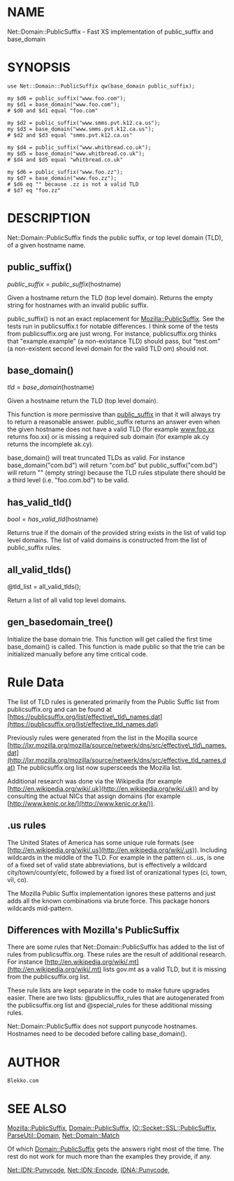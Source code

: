 # NAME

Net::Domain::PublicSuffix - Fast XS implementation of public\_suffix and base\_domain

# SYNOPSIS

    use Net::Domain::PublicSuffix qw(base_domain public_suffix);

    my $d0 = public_suffix("www.foo.com");
    my $d1 = base_domain("www.foo.com");
    # $d0 and $d1 equal "foo.com"

    my $d2 = public_suffix("www.smms.pvt.k12.ca.us");
    my $d3 = base_domain("www.smms.pvt.k12.ca.us");
    # $d2 and $d3 equal "smms.pvt.k12.ca.us"

    my $d4 = public_suffix("www.whitbread.co.uk");
    my $d5 = base_domain("www.whitbread.co.uk");
    # $d4 and $d5 equal "whitbread.co.uk"

    my $d6 = public_suffix("www.foo.zz");
    my $d7 = base_domain("www.foo.zz");
    # $d6 eq "" because .zz is not a valid TLD
    # $d7 eq "foo.zz"

# DESCRIPTION

Net::Domain::PublicSuffix finds the public suffix, or top level domain
(TLD), of a given hostname name.

## public\_suffix()

$public\_suffix = public\_suffix($hostname)

Given a hostname return the TLD (top level domain). Returns the empty
string for hostnames with an invalid public suffix.

public\_suffix() is not an exact replacement for
[Mozilla::PublicSuffix](https://metacpan.org/pod/Mozilla::PublicSuffix). See the tests run in publicsuffix.t for
notable differences. I think some of the tests from publicsuffix.org
are just wrong. For instance, publicsuffix.org thinks that
"example.example" (a non-existance TLD) should pass, but "test.om" (a
non-existent second level domain for the valid TLD om) should not.

## base\_domain()

$tld = base\_domain($hostname)

Given a hostname return the TLD (top level domain).

This function is more permissive than [public\_suffix](https://metacpan.org/pod/public_suffix) in that it will
always try to return a reasonable answer. public\_suffix returns an
answer even when the given hostname does not have a valid TLD (for
example www.foo.xx returns foo.xx) or is missing a required sub domain
(for example ak.cy returns the incomplete ak.cy).

base\_domain() will treat truncated TLDs as valid. For instance
base\_domain("com.bd") will return "com.bd" but public\_suffix("com.bd")
will return "" (empty string) because the TLD rules stipulate there
should be a third level (i.e. "foo.com.bd") to be valid.

## has\_valid\_tld()

$bool = has\_valid\_tld($hostname)

Returns true if the domain of the provided string exists in the list
of valid top level domains. The list of valid domains is constructed
from the list of public\_suffix rules.

## all\_valid\_tlds()

@tld\_list = all\_valid\_tlds();

Return a list of all valid top level domains.

## gen\_basedomain\_tree()

Initialize the base domain trie. This function will get called the
first time base\_domain() is called. This function is made public so
that the trie can be initialized manually before any time critical
code.

# Rule Data

The list of TLD rules is generated primarily from the Public Suffic
list from publicsuffix.org and can be found at
[https://publicsuffix.org/list/effective\_tld\_names.dat](https://publicsuffix.org/list/effective_tld_names.dat)

Previously rules were generated from the list in the Mozilla source
[http://lxr.mozilla.org/mozilla/source/netwerk/dns/src/effective\_tld\_names.dat](http://lxr.mozilla.org/mozilla/source/netwerk/dns/src/effective_tld_names.dat)
The publicsuffix.org list now supersceeds the Mozilla list.

Additional research was done via the Wikipedia (for example
[http://en.wikipedia.org/wiki/.uk](http://en.wikipedia.org/wiki/.uk)) and by consulting the actual NICs
that assign domains (for example [http://www.kenic.or.ke/](http://www.kenic.or.ke/)).

## .us rules

The United States of America has some unique rule formats (see
[http://en.wikipedia.org/wiki/.us](http://en.wikipedia.org/wiki/.us)). Including wildcards in the middle
of the TLD. For example in the pattern ci.<locality>.<state>.us,
<state> is one of a fixed set of valid state abbreviations, but
<locality> is effectively a wildcard city/town/county/etc, followed by
a fixed list of oranizational types (ci, town, vil, co).

The Mozilla Public Suffix implementation ignores these patterns and
just adds all the known combinations via brute force. This package
honors wildcards mid-pattern.

## Differences with Mozilla's PublicSuffix

There are some rules that Net::Domain::PublicSuffix has added to the
list of rules from publicsuffix.org. These rules are the result of
additional research. For instance [http://en.wikipedia.org/wiki/.mt](http://en.wikipedia.org/wiki/.mt)
lists gov.mt as a valid TLD, but it is missing from the
publicsuffix.org list.

These rule lists are kept separate in the code to make future upgrades
easier. There are two lists: @publicsuffix\_rules that are
autogenerated from the publicsuffix.org list and @special\_rules for
these additional missing rules.

Net::Domain::PublicSuffix does not support punycode
hostnames. Hostnames need to be decoded before calling base\_domain().

# AUTHOR

    Blekko.com

# SEE ALSO

[Mozilla::PublicSuffix](https://metacpan.org/pod/Mozilla::PublicSuffix),
[Domain::PublicSuffix](https://metacpan.org/pod/Domain::PublicSuffix),
[IO::Socket::SSL::PublicSuffix](https://metacpan.org/pod/IO::Socket::SSL::PublicSuffix),
[ParseUtil::Domain](https://metacpan.org/pod/ParseUtil::Domain),
[Net::Domain::Match](https://metacpan.org/pod/Net::Domain::Match)

Of which [Domain::PublicSuffix](https://metacpan.org/pod/Domain::PublicSuffix) gets the answers right most of the time. The rest do not work for much more than the examples they provide, if any.

[Net::IDN::Punycode](https://metacpan.org/pod/Net::IDN::Punycode),
[Net::IDN::Encode](https://metacpan.org/pod/Net::IDN::Encode),
[IDNA::Punycode](https://metacpan.org/pod/IDNA::Punycode),
